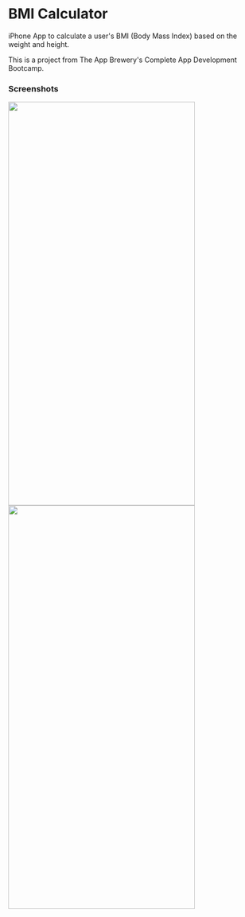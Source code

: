 #  BMI Calculator

iPhone App to calculate a user's BMI (Body Mass Index) based on the weight and height.

This is a project from The App Brewery's Complete App Development Bootcamp.

### Screenshots

<img src="https://user-images.githubusercontent.com/54503413/93446156-e01fe600-f8d9-11ea-9688-95b20b6f2577.png" width="375" height="812" />

<img src="https://user-images.githubusercontent.com/54503413/93446257-e7df8a80-f8d9-11ea-96fc-2b790aa1c25c.png" width="375" height="812" />

